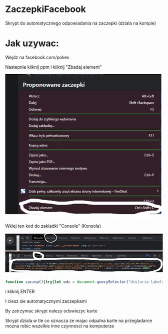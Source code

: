 # ZaczepkiFacebook
Skrypt do automatycznego odpowiadania na zaczepki (dziala na kompie)

# Jak uzywac:

Wejdz na facebook.com/pokes

Nastepnie kliknij ppm i kliknij "Zbadaj element"

![Zbadaj element](ZbadajElement.png)

Wklej ten kod do zakladki "Console" (Konsola)

![Wklej do konsoli](Konsola.png)
![Wklej do konsoli](KodWKonsoli.png)
```js
function zaczep(){try{let odz = document.querySelector("div[aria-label='Odpowiedz na zaczepkę']");if (odz.ariaLabel == "Odpowiedz na zaczepkę") {odz.click();console.log("Zaczepilem wlasnie osobe!");}else{console.log("To nie jest zaczepka!");}}catch(e){console.log("Nie znalazlem osoby do zaczepienia \n\n\n ZIGNORUJ TO DLA DEVELOPERA - Error occured > " + e);}}let run = setInterval(zaczep, 10000);
```

i kliknij ENTER

I ciesz sie automatycznymi zaczepkami

By zatrzymac skrypt nalezy odswiezyc karte 

Skrypt dziala w tle co oznacza ze majac odpalna karte na przegladarce mozna robic wszelkie inne czynnosci na komputerze 
